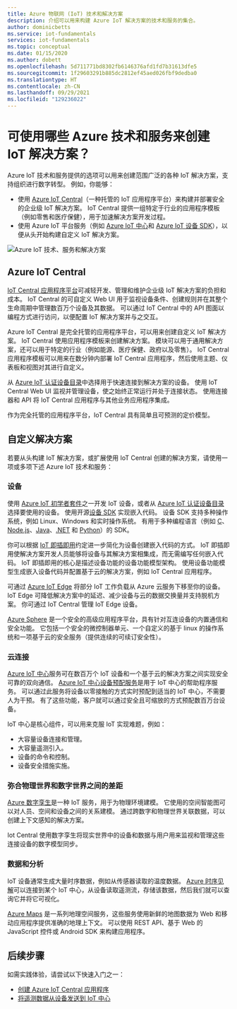 ```yaml
---
title: Azure 物联网 (IoT) 技术和解决方案
description: 介绍可以用来构建 Azure IoT 解决方案的技术和服务的集合。
author: dominicbetts
ms.service: iot-fundamentals
services: iot-fundamentals
ms.topic: conceptual
ms.date: 01/15/2020
ms.author: dobett
ms.openlocfilehash: 5d711771bd8302fb6146376afd1fd7b31613dfe5
ms.sourcegitcommit: 1f29603291b885dc2812ef45aed026fbf9dedba0
ms.translationtype: HT
ms.contentlocale: zh-CN
ms.lasthandoff: 09/29/2021
ms.locfileid: "129236022"
---
```

# <a name="what-azure-technologies-and-services-can-you-use-to-create-iot-solutions"></a>可使用哪些 Azure 技术和服务来创建 IoT 解决方案？

Azure IoT 技术和服务提供的选项可以用来创建范围广泛的各种 IoT 解决方案，支持组织进行数字转型。 例如，你能够：

* 使用 [Azure IoT Central](https://apps.azureiotcentral.com)（一种托管的 IoT 应用程序平台）来构建并部署安全的企业级 IoT 解决方案。 IoT Central 提供一组特定于行业的应用程序模板（例如零售和医疗保健），用于加速解决方案开发过程。
* 使用 Azure IoT 平台服务（例如 [Azure IoT 中心](../iot-hub/about-iot-hub.md)和 [Azure IoT 设备 SDK](../iot-hub/iot-hub-devguide-sdks.md)），以便从头开始构建自定义 IoT 解决方案。

![Azure IoT 技术、服务和解决方案](./media/iot-services-and-technologies/iot-technologies-services.png)

## <a name="azure-iot-central"></a>Azure IoT Central

[IoT Central 应用程序平台](https://apps.azureiotcentral.com)可减轻开发、管理和维护企业级 IoT 解决方案的负担和成本。 IoT Central 的可自定义 Web UI 用于监视设备条件、创建规则并在其整个生命周期中管理数百万个设备及其数据。 可以通过 IoT Central 中的 API 图面以编程方式进行访问，以便配置 IoT 解决方案并与之交互。

Azure IoT Central 是完全托管的应用程序平台，可以用来创建自定义 IoT 解决方案。 IoT Central 使用应用程序模板来创建解决方案。 模块可以用于通用解决方案，还可以用于特定的行业（例如能源、医疗保健、政府以及零售）。 IoT Central 应用程序模板可以用来在数分钟内部署 IoT Central 应用程序，然后使用主题、仪表板和视图对其进行自定义。

从 [Azure IoT 认证设备目录](https://devicecatalog.azure.com)中选择用于快速连接到解决方案的设备。 使用 IoT Central Web UI 监视并管理设备，使之始终正常运行并处于连接状态。 使用连接器和 API 将 IoT Central 应用程序与其他业务应用程序集成。

作为完全托管的应用程序平台，IoT Central 具有简单且可预测的定价模型。

## <a name="custom-solutions"></a>自定义解决方案

若要从头构建 IoT 解决方案，或扩展使用 IoT Central 创建的解决方案，请使用一项或多项下述 Azure IoT 技术和服务：

### <a name="devices"></a>设备

使用 [Azure IoT 初学者套件](https://devicecatalog.azure.com/kits)之一开发 IoT 设备，或者从 [Azure IoT 认证设备目录](https://devicecatalog.azure.com)选择要使用的设备。 使用开源[设备 SDK](../iot-hub/iot-hub-devguide-sdks.md) 实现嵌入代码。 设备 SDK 支持多种操作系统，例如 Linux、Windows 和实时操作系统。 有用于多种编程语言（例如 [C](https://github.com/Azure/azure-iot-sdk-c)、[Node.js](https://github.com/Azure/azure-iot-sdk-node)、[Java](https://github.com/Azure/azure-iot-sdk-java)、[.NET](https://github.com/Azure/azure-iot-sdk-csharp) 和 [Python](https://github.com/Azure/azure-iot-sdk-python)）的 SDK。

你可以根据 [IoT 即插即用](../iot-develop/overview-iot-plug-and-play.md)约定进一步简化为设备创建嵌入代码的方式。 IoT 即插即用使解决方案开发人员能够将设备与其解决方案相集成，而无需编写任何嵌入代码。 IoT 即插即用的核心是描述设备功能的设备功能模型架构。  使用设备功能模型生成嵌入设备代码并配置基于云的解决方案，例如 IoT Central 应用程序。

可通过 [Azure IoT Edge](../iot-edge/about-iot-edge.md) 将部分 IoT 工作负载从 Azure 云服务下移至你的设备。 IoT Edge 可降低解决方案中的延迟、减少设备与云的数据交换量并支持脱机方案。 你可通过 IoT Central 管理 IoT Edge 设备。

[Azure Sphere](/azure-sphere/product-overview/what-is-azure-sphere) 是一个安全的高级应用程序平台，具有针对互连设备的内置通信和安全功能。 它包括一个安全的微控制器单元、一个自定义的基于 linux 的操作系统和一项基于云的安全服务（提供连续的可续订安全性）。

### <a name="cloud-connectivity"></a>云连接

[Azure IoT 中心](../iot-hub/about-iot-hub.md)服务可在数百万个 IoT 设备和一个基于云的解决方案之间实现安全可靠的双向通信。 [Azure IoT 中心设备预配服务](../iot-dps/about-iot-dps.md)是用于 IoT 中心的帮助程序服务。 可以通过此服务将设备以零接触的方式实时预配到适当的 IoT 中心，不需要人为干预。 有了这些功能，客户就可以通过安全且可缩放的方式预配数百万台设备。

IoT 中心是核心组件，可以用来克服 IoT 实现难题，例如：

* 大容量设备连接和管理。
* 大容量遥测引入。
* 设备的命令和控制。
* 设备安全措施实施。

### <a name="bridging-the-gap-between-the-physical-and-digital-worlds"></a>弥合物理世界和数字世界之间的差距

[Azure 数字孪生](../digital-twins/overview.md)是一种 IoT 服务，用于为物理环境建模。 它使用的空间智能图可以对人员、空间和设备之间的关系建模。 通过跨数字和物理世界关联数据，可以创建上下文感知的解决方案。

Iot Central 使用数字孪生将现实世界中的设备和数据与用户用来监视和管理这些连接设备的数字模型同步。

### <a name="data-and-analytics"></a>数据和分析

IoT 设备通常生成大量时序数据，例如从传感器读取的温度数据。 [Azure 时序见解](../time-series-insights/time-series-insights-overview.md)可以连接到某个 IoT 中心，从设备读取遥测流，存储该数据，然后我们就可以查询它并将它可视化。

[Azure Maps](../azure-maps/index.yml) 是一系列地理空间服务，这些服务使用新鲜的地图数据为 Web 和移动应用程序提供准确的地理上下文。 可以使用 REST API、基于 Web 的 JavaScript 控件或 Android SDK 来构建应用程序。

## <a name="next-steps"></a>后续步骤

如需实践体验，请尝试以下快速入门之一：

- [创建 Azure IoT Central 应用程序](../iot-central/core/quick-deploy-iot-central.md)
- [将遥测数据从设备发送到 IoT 中心](../iot-hub/quickstart-send-telemetry-cli.md)
